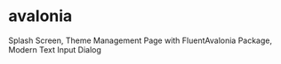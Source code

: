 # avalonia
Splash Screen, Theme Management Page with FluentAvalonia Package, Modern Text Input Dialog
